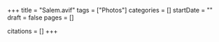 +++
title = "Salem.avif"
tags = ["Photos"]
categories = []
startDate = ""
draft = false
pages = []

citations = []
+++

